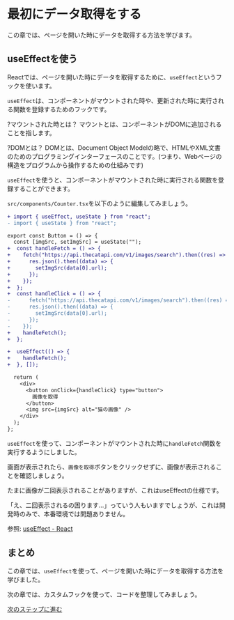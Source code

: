 # 最初にデータ取得をする
この章では、ページを開いた時にデータを取得する方法を学びます。

## useEffectを使う
Reactでは、ページを開いた時にデータを取得するために、`useEffect`というフックを使います。

`useEffect`は、コンポーネントがマウントされた時や、更新された時に実行される関数を登録するためのフックです。

?マウントされた時とは？
マウントとは、コンポーネントがDOMに追加されることを指します。

?DOMとは？
DOMとは、Document Object Modelの略で、HTMLやXML文書のためのプログラミングインターフェースのことです。(つまり、Webページの構造をプログラムから操作するための仕組みです)

`useEffect`を使うと、コンポーネントがマウントされた時に実行される関数を登録することができます。

`src/components/Counter.tsx`を以下のように編集してみましょう。

```diff
+ import { useEffect, useState } from "react";
- import { useState } from "react";

export const Button = () => {
  const [imgSrc, setImgSrc] = useState("");
+  const handleFetch = () => {
+    fetch("https://api.thecatapi.com/v1/images/search").then((res) => {
+      res.json().then((data) => {
+        setImgSrc(data[0].url);
+      });
+    });
+  };
+  const handleClick = () => {
-      fetch("https://api.thecatapi.com/v1/images/search").then((res) => {
-      res.json().then((data) => {
-        setImgSrc(data[0].url);
-      });
-    });
+    handleFetch();
+  };

+  useEffect(() => {
+    handleFetch();
+  }, []);

  return (
    <div>
      <button onClick={handleClick} type="button">
        画像を取得
      </button>
      <img src={imgSrc} alt="猫の画像" />
    </div>
  );
};
```

`useEffect`を使って、コンポーネントがマウントされた時に`handleFetch`関数を実行するようにしました。

画面が表示されたら、`画像を取得`ボタンをクリックせずに、画像が表示されることを確認しましょう。

たまに画像が二回表示されることがありますが、これはuseEffectの仕様です。

「え、二回表示されるの困ります...」っていう人もいますでしょうが、これは開発時のみで、本番環境では問題ありません。

参照: [useEffect - React](https://ja.react.dev/reference/react/useEffect#:~:text=Strict%20Mode%20%E3%81%8C%E6%9C%89%E5%8A%B9%E3%81%AA%E5%A0%B4%E5%90%88%E3%80%81React%20%E3%81%AF%E6%9C%AC%E7%89%A9%E3%81%AE%E3%82%BB%E3%83%83%E3%83%88%E3%82%A2%E3%83%83%E3%83%97%E3%81%AE%E5%89%8D%E3%81%AB%E3%80%81%E9%96%8B%E7%99%BA%E6%99%82%E5%B0%82%E7%94%A8%E3%81%AE%E3%82%BB%E3%83%83%E3%83%88%E3%82%A2%E3%83%83%E3%83%97%2B%E3%82%AF%E3%83%AA%E3%83%BC%E3%83%B3%E3%82%A2%E3%83%83%E3%83%97%E3%82%B5%E3%82%A4%E3%82%AF%E3%83%AB%E3%82%92%201%20%E5%9B%9E%E8%BF%BD%E5%8A%A0%E3%81%A7%E5%AE%9F%E8%A1%8C%E3%81%97%E3%81%BE%E3%81%99%E3%80%82%E3%81%93%E3%82%8C%E3%81%AF%E3%80%81%E3%82%AF%E3%83%AA%E3%83%BC%E3%83%B3%E3%82%A2%E3%83%83%E3%83%97%E3%83%AD%E3%82%B8%E3%83%83%E3%82%AF%E3%81%8C%E3%82%BB%E3%83%83%E3%83%88%E3%82%A2%E3%83%83%E3%83%97%E3%83%AD%E3%82%B8%E3%83%83%E3%82%AF%E3%81%A8%E9%8F%A1%E3%81%AE%E3%82%88%E3%81%86%E3%81%AB%E5%AF%BE%E5%BF%9C%E3%81%97%E3%81%A6%E3%81%8A%E3%82%8A%E3%80%81%E3%82%BB%E3%83%83%E3%83%88%E3%82%A2%E3%83%83%E3%83%97%E3%81%A7%E8%A1%8C%E3%82%8F%E3%82%8C%E3%81%9F%E3%81%93%E3%81%A8%E3%82%92%E5%81%9C%E6%AD%A2%E3%81%BE%E3%81%9F%E3%81%AF%E5%85%83%E3%81%AB%E6%88%BB%E3%81%97%E3%81%A6%E3%81%84%E3%82%8B%E3%81%93%E3%81%A8%E3%82%92%E4%BF%9D%E8%A8%BC%E3%81%99%E3%82%8B%E3%81%9F%E3%82%81%E3%81%AE%E3%82%B9%E3%83%88%E3%83%AC%E3%82%B9%E3%83%86%E3%82%B9%E3%83%88%E3%81%A7%E3%81%99%E3%80%82%E5%95%8F%E9%A1%8C%E3%81%8C%E7%99%BA%E7%94%9F%E3%81%97%E3%81%9F%E5%A0%B4%E5%90%88%E3%81%AF%E3%80%81%E3%82%AF%E3%83%AA%E3%83%BC%E3%83%B3%E3%82%A2%E3%83%83%E3%83%97%E9%96%A2%E6%95%B0%E3%82%92%E5%AE%9F%E8%A3%85%E3%81%97%E3%81%BE%E3%81%99%E3%80%82)

## まとめ
この章では、`useEffect`を使って、ページを開いた時にデータを取得する方法を学びました。

次の章では、カスタムフックを使って、コードを整理してみましょう。

[次のステップに進む](https://github.com/tosaken1116/hooks-tutorial/blob/main/docs/5.md)


